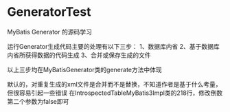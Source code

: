 GeneratorTest
=============
MyBatis Generator 的源码学习

运行Generator生成代码主要的处理有以下三步：
1、数据库内省
2、基于数据库内省所获得数据的代码生成
3、合并或保存生成的文件

以上三步均在MyBatisGenerator类的generate方法中体现

默认的，对重复生成的xml文件是合并而不是替换，不知道作者是基于什么考量，但很容易引起一些错误
在IntrospectedTableMyBatis3Impl类的218行，修改倒数第二个参数为false即可